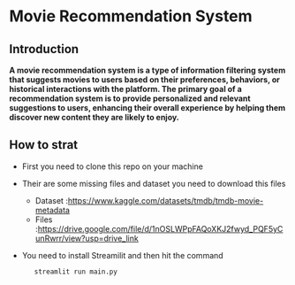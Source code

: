# Movie Recommendation System

## Introduction

**A movie recommendation system is a type of information filtering system that suggests movies to users based on their preferences, behaviors, or historical interactions with the platform. The primary goal of a recommendation system is to provide personalized and relevant suggestions to users, enhancing their overall experience by helping them discover new content they are likely to enjoy.**

## How to strat
* First you need to clone this repo on your machine
* Their are some missing files and dataset you need to download this files
    * Dataset :https://www.kaggle.com/datasets/tmdb/tmdb-movie-metadata
    * Files :https://drive.google.com/file/d/1nOSLWPpFAQoXKJ2fwyd_PQF5yCunRwrr/view?usp=drive_link
* You need to install Streamilit and then hit the command

         streamlit run main.py
